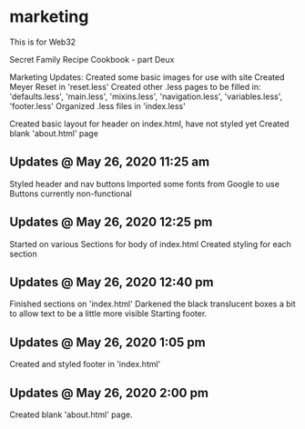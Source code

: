 # marketing
This is for Web32

Secret Family Recipe Cookbook - part Deux

Marketing Updates:
Created some basic images for use with site
Created Meyer Reset in 'reset.less'
Created other .less pages to be filled in: 'defaults.less', 'main.less', 'mixins.less', 'navigation.less', 'variables.less', 'footer.less'
Organized .less files in 'index.less'

Created basic layout for header on index.html, have not styled yet
Created blank 'about.html' page

## Updates @ May 26, 2020 11:25 am
Styled header and nav buttons
Imported some fonts from Google to use
Buttons currently non-functional

## Updates @ May 26, 2020 12:25 pm
Started on various Sections for body of index.html
Created styling for each section

## Updates @ May 26, 2020 12:40 pm
Finished sections on 'index.html'
Darkened the black translucent boxes a bit to allow text to be a little more visible
Starting footer.

## Updates @ May 26, 2020 1:05 pm
Created and styled footer in 'index.html'

## Updates @ May 26, 2020 2:00 pm
Created blank 'about.html' page.

